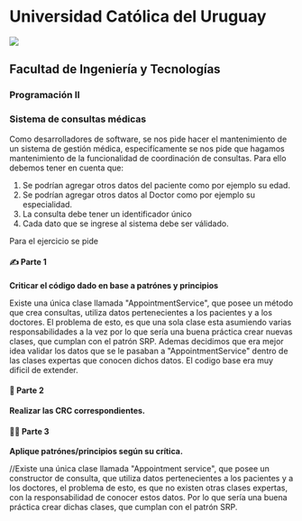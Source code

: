# Universidad Católica del Uruguay
<img src="https://ucu.edu.uy/sites/all/themes/univer/logo.png"> 

## Facultad de Ingeniería y Tecnologías
### Programación II

### Sistema de consultas médicas

Como desarrolladores de software, se nos pide hacer el mantenimiento de un sistema de gestión médica,
especifícamente se nos pide que hagamos mantenimiento de la funcionalidad de coordinación de consultas. Para ello debemos tener en cuenta que:
1. Se podrían agregar otros datos del paciente como por ejemplo su edad.
2. Se podrían agregar otros datos al Doctor como por ejemplo su especialidad.
3. La consulta debe tener un identificador único
4. Cada dato que se ingrese al sistema debe ser válidado.

Para el ejercicio se pide

#### ✍ Parte 1 
**Criticar el código dado en base a patrónes y principios**

Existe una única clase llamada "AppointmentService", que posee un método que crea consultas, utiliza datos pertenecientes a los pacientes y a los doctores. El problema de esto, es que una sola clase esta asumiendo varias responsabilidades a la vez por lo que sería una buena práctica crear nuevas clases, que cumplan con el patrón SRP. Ademas decidimos que era mejor idea validar los datos que se le pasaban a "AppointmentService" dentro 
de las clases expertas que conocen dichos datos. El codigo base era muy dificil de extender.

#### 🧐 Parte 2 
**Realizar las CRC correspondientes.**

#### 👩‍💻 Parte 3
**Aplique patrónes/principios según su crítica.**


//Existe una única clase llamada "Appointment service", que posee un constructor de consulta, que utiliza datos pertenecientes a los pacientes y a los doctores, el problema de esto, es que no existen otras clases expertas, con la responsabilidad de conocer estos datos. Por lo que sería una buena práctica crear dichas clases, que cumplan con el patrón SRP.